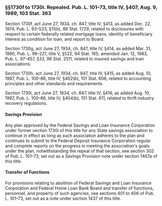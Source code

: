 ### §§1730f to 1730i. Repealed. Pub. L. 101–73, title IV, §407, Aug. 9, 1989, 103 Stat. 363 ###

Section 1730f, act June 27, 1934, ch. 847, title IV, §413, as added Dec. 22, 1974, Pub. L. 93–533, §11(b), 88 Stat. 1729, related to disclosures with respect to certain federally related mortgage loans, identity of beneficiary interest as condition for loan, and report to Board.

Section 1730g, act June 27, 1934, ch. 847, title IV, §414, as added Mar. 31, 1980, Pub. L. 96–221, title V, §522, 94 Stat. 165; amended Jan. 12, 1983, Pub. L. 97–457, §33, 96 Stat. 2511, related to insured savings and loan associations.

Section 1730h, act June 27, 1934, ch. 847, title IV, §415, as added Aug. 10, 1987, Pub. L. 100–86, title IV, §402(b), 101 Stat. 606, related to accounting principles and other standards and requirements.

Section 1730i, act June 27, 1934, ch. 847, title IV, §416, as added Aug. 10, 1987, Pub. L. 100–86, title IV, §404(b), 101 Stat. 611, related to thrift industry recovery regulations.

#### Savings Provision ####

Any plan approved by the Federal Savings and Loan Insurance Corporation under former section 1730i of this title for any State savings association to continue in effect as long as such association adheres to the plan and continues to submit to the Federal Deposit Insurance Corporation regular and complete reports on the progress in meeting the association's goals under the plan, notwithstanding the repeal of that section, see section 302 of Pub. L. 101–73, set out as a Savings Provision note under section 1467a of this title.

#### Transfer of Functions ####

For provisions relating to abolition of Federal Savings and Loan Insurance Corporation and Federal Home Loan Bank Board and transfer of functions, personnel, and property of such agencies, see sections 401 to 406 of Pub. L. 101–73, set out as a note under section 1437 of this title.